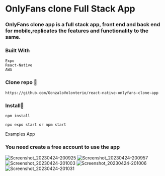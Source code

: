 # OnlyFans clone Full Stack App

### OnlyFans clone app is a full stack app, front end and back end for mobile,replicates the features and functionality to the same.

### Built With

```
Expo
React-Native
AWS

```

### Clone repo 🔧

```
https://github.com/GonzaloVolonterio/react-native-onlyfans-clone-app

```
### Install🔧

```
npm install

npx expo start or npm start

```

Examples App

### You need create a free account to use the app

![Screenshot_20230424-200925](https://user-images.githubusercontent.com/64506662/234364566-863bc1e1-e289-4b9b-9658-a11e737bebd8.png)
![Screenshot_20230424-200957](https://user-images.githubusercontent.com/64506662/234364579-8e32708f-cb69-4c1c-82e3-eefd7cb5f161.png)
![Screenshot_20230424-201003](https://user-images.githubusercontent.com/64506662/234364622-e9cc5d14-77f2-415f-9027-1d3ffe3e7c17.png)
![Screenshot_20230424-201006](https://user-images.githubusercontent.com/64506662/234364653-73de6b92-b7a6-4ef7-a3a6-c26411bfd46a.png)
![Screenshot_20230424-201031](https://user-images.githubusercontent.com/64506662/234364754-f5ce7da1-1ad1-4e90-bf85-40add436ad23.png)
